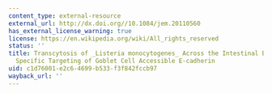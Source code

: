 ```yaml
---
content_type: external-resource
external_url: http://dx.doi.org//10.1084/jem.20110560
has_external_license_warning: true
license: https://en.wikipedia.org/wiki/All_rights_reserved
status: ''
title: Transcytosis of _Listeria monocytogenes_ Across the Intestinal Barrier upon
  Specific Targeting of Goblet Cell Accessible E-cadherin
uid: c1d76001-e2c6-4699-b533-f3f842fccb97
wayback_url: ''
---
```

